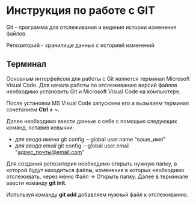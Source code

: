 # Инструкция по работе с GIT

Git - программа для отслеживания и ведения истории изменения файлов.

Репозиторий - хранилище данных с историей изменений

## Терминал
Основным интерфейсом для работы с Git является терминал Microsoft Visual Code. Для начала работы по отслеживанию версий файлов необходимо установить Git и Microsoft Visual Code на компьютере.

После установки MS Visual Code запускаем его и вызываем терминал сочетанием **Ctrl + ~**. 

Далее необходимо ввести данные о себе с помощью следующих команд, оставив ковычки:
* *для ввода имени* git config --global user.name "ваше_имя" 
* *для ввода email* git config --global user.email "адрес_почты@email.com"

Для создания репозитория необходимо открыть нужную папку, в которой будут находиться файлы, изменения в которых необходимо отслеживать, через меню Файл -> Открыть папку. Далее в терминале ввести команду **git init**. 

Используя команду **git add** добавляем нужный файл к отслеживанию.